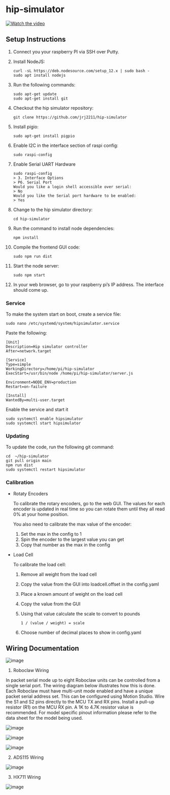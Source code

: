 # hip-simulator

[![Watch the video](https://img.youtube.com/vi/GWS1tOsrW-c/hqdefault.jpg)](https://youtu.be/GWS1tOsrW-c)


## Setup Instructions

1. Connect you your raspberry PI via SSH over Putty.

2. Install NodeJS:

   ```'
   curl -sL https://deb.nodesource.com/setup_12.x | sudo bash -
   sudo apt install nodejs
   ```
   
3. Run the following commands:

   ```
   sudo apt-get update
   sudo apt-get install git
   ```
   
4. Checkout the hip simulator repository:

   ```
   git clone https://github.com/jrj2211/hip-simulator
   ```
   
5. Install pigio:

   ```
   sudo apt-get install pigpio
   ```

6. Enable I2C in the interface section of raspi config:

   ```
   sudo raspi-config
   ```
   
7. Enable Serial UART Hardware

   ```
   sudo raspi-config
   > 3. Interface Options
   > P6. Serial Port
   Would you like a login shell accessible over serial: 
   > No
   Would you like the Serial port hardware to be enabled: 
   > Yes
   ```
   
8. Change to the hip simulator directory:

   ```
   cd hip-simulator
   ```
   
9. Run the command to install node dependencies:

   ```
   npm install
   ```
   
10. Compile the frontend GUI code:

    ```
    sudo npm run dist
    ```
   
11. Start the node server:

    ```
    sudo npm start
    ```
    
12. In your web browser, go to your raspberry pi’s IP address. The interface should come up.

### Service

To make the system start on boot, create a service file: 

   ```
   sudo nano /etc/systemd/system/hipsimulator.service
   ```

Paste the following:

   ```
   [Unit]
   Description=Hip simulator controller
   After=network.target

   [Service]
   Type=simple
   WorkingDirectory=/home/pi/hip-simulator
   ExecStart=/usr/bin/node /home/pi/hip-simulator/server.js

   Environment=NODE_ENV=production
   Restart=on-failure

   [Install]
   WantedBy=multi-user.target
   ```

Enable the service and start it

   ```
   sudo systemctl enable hipsimulator
   sudo systemctl start hipsimulator
   ```
   
### Updating

To update the code, run the following git command:

```
cd  ~/hip-simulator
git pull origin main
npm run dist
sudo systemctl restart hipsimulator
```

### Calibration


- Rotaty Encoders

  To calibrate the rotary encoders, go to the web GUI. The values for each encoder is updated in real time so you can rotate them until they all read 0% at your home position.
  
  You also need to calibrate the max value of the encoder:
  
  1. Set the max in the config to 1
  2. Spin the encoder to the largest value you can get
  3. Copy that number as the max in the config

- Load Cell

  To calibrate the load cell:

   1. Remove all weight from the load cell
   2. Copy the value from the GUI into loadcell.offset in the config.yaml
   3. Place a known amount of weight on the load cell
   4. Copy the value from the GUI
   5. Using that value calculate the scale to convert to pounds

      `1 / (value / weight) = scale`
      
   6. Choose number of decimal places to show in config.yaml

## Wiring Documentation

![image](https://user-images.githubusercontent.com/6005836/118934807-9facb800-b8ff-11eb-8480-3f085804fcc0.png)


1. Roboclaw Wiring

In packet serial mode up to eight Roboclaw units can be controlled from a single serial port.
The wiring diagram below illustrates how this is done. Each Roboclaw must have multi-unit
mode enabled and have a unique packet serial address set. This can be configured using Motion
Studio. Wire the S1 and S2 pins directly to the MCU TX and RX pins. Install a pull-up resistor
(R1) on the MCU RX pin. A 1K to 4.7K resistor value is recommended. For model specific pinout
information please refer to the data sheet for the model being used.

![image](https://user-images.githubusercontent.com/6005836/118936032-02eb1a00-b901-11eb-8f52-f4ff420b87d3.png)

![image](https://user-images.githubusercontent.com/6005836/118936958-e1d6f900-b901-11eb-8e7e-3194bf1c61b1.png)

![image](https://user-images.githubusercontent.com/6005836/119077724-b27bc700-b9a9-11eb-8301-3132d01f32ec.png)

2. ADS115 Wiring

![image](https://user-images.githubusercontent.com/6005836/118934851-ae936a80-b8ff-11eb-82e4-4a669a4d3876.png)

3. HX711 Wiring

![image](https://user-images.githubusercontent.com/6005836/118934891-bb17c300-b8ff-11eb-8c3f-f2cf5466de03.png)

